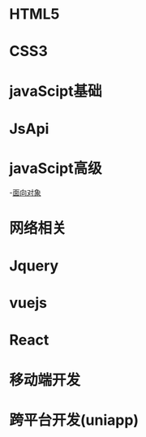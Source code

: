 # HTML5
# CSS3
# javaScipt基础
# JsApi
# javaScipt高级
  -[面向对象](file/JsSenior/OO.md)
# 网络相关
# Jquery
# vuejs
# React
# 移动端开发
# 跨平台开发(uniapp)
<!-- # 🎉关于本站 -->

